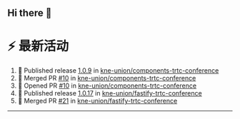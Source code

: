 ## Hi there 👋

<!--

**Here are some ideas to get you started:**

🙋‍♀️ A short introduction - what is your organization all about?
🌈 Contribution guidelines - how can the community get involved?
👩‍💻 Useful resources - where can the community find your docs? Is there anything else the community should know?
🍿 Fun facts - what does your team eat for breakfast?
🧙 Remember, you can do mighty things with the power of [Markdown](https://docs.github.com/github/writing-on-github/getting-started-with-writing-and-formatting-on-github/basic-writing-and-formatting-syntax)
-->


# ⚡ 最新活动

<!--START_SECTION:activity-->
1. 🚀 Published release [1.0.9](https://github.com/kne-union/components-trtc-conference/releases/tag/1.0.9) in [kne-union/components-trtc-conference](https://github.com/kne-union/components-trtc-conference)
2. 🎉 Merged PR [#10](https://github.com/kne-union/components-trtc-conference/pull/10) in [kne-union/components-trtc-conference](https://github.com/kne-union/components-trtc-conference)
3. 💪 Opened PR [#10](https://github.com/kne-union/components-trtc-conference/pull/10) in [kne-union/components-trtc-conference](https://github.com/kne-union/components-trtc-conference)
4. 🚀 Published release [1.0.17](https://github.com/kne-union/fastify-trtc-conference/releases/tag/1.0.17) in [kne-union/fastify-trtc-conference](https://github.com/kne-union/fastify-trtc-conference)
5. 🎉 Merged PR [#21](https://github.com/kne-union/fastify-trtc-conference/pull/21) in [kne-union/fastify-trtc-conference](https://github.com/kne-union/fastify-trtc-conference)
<!--END_SECTION:activity-->

---
